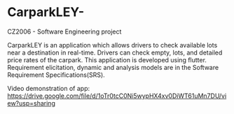 # CarparkLEY-

CZ2006 -  Software Engineering project

CarparkLEY is an application which allows drivers to check available lots near a destination in real-time.
Drivers can check empty, lots, and detailed price rates of the carpark. This application is developed using flutter. Requirement elicitation, dynamic and analysis models
are in the Software Requirement Specifications(SRS).

Video demonstration of app: https://drive.google.com/file/d/1oTr0tcC0Ni5wypHX4xv0DiWT61uMn7DU/view?usp=sharing
